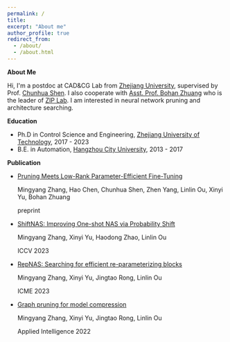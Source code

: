 ```yaml
---
permalink: /
title: 
excerpt: "About me"
author_profile: true
redirect_from: 
  - /about/
  - /about.html
---
```

**About Me**

Hi, I'm a postdoc at CAD&CG Lab from [Zhejiang University](https://www.zju.edu.cn), supervised by Prof. [Chunhua Shen](https://cshen.github.io). I also cooperate with [Asst. Prof. Bohan Zhuang](https://bohanzhuang.github.io) who is the leader of [ZIP Lab](https://ziplab.github.io). I am interested in neural network pruning and architecture searching.

**Education**

* Ph.D in Control Science and Engineering, [Zhejiang University of Technology](http://www.zjut.edu.cn), 2017 - 2023
* B.E. in Automation, [Hangzhou City University](http://www.zucc.edu.cn/), 2013 - 2017


**Publication**

* [Pruning Meets Low-Rank Parameter-Efficient Fine-Tuning](https://arxiv.org/abs/2305.18403)
  
  Mingyang Zhang, Hao Chen, Chunhua Shen, Zhen Yang, Linlin Ou, Xinyi Yu, Bohan Zhuang
  
  preprint

* [ShiftNAS: Improving One-shot NAS via Probability Shift](https://arxiv.org/abs/2307.08300)
  
  Mingyang Zhang, Xinyi Yu, Haodong Zhao, Linlin Ou
  
  ICCV 2023

* [RepNAS: Searching for efficient re-parameterizing blocks](https://arxiv.org/abs/2109.03508)
  
  Mingyang Zhang, Xinyi Yu, Jingtao Rong, Linlin Ou

  ICME 2023

* [Graph pruning for model compression](https://arxiv.org/abs/1911.09817)

  Mingyang Zhang, Xinyi Yu, Jingtao Rong, Linlin Ou

  Applied Intelligence 2022
